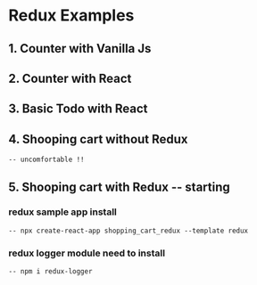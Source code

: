 # Redux Examples

## 1. Counter with Vanilla Js
    
## 2. Counter with React 

## 3. Basic Todo with React

## 4. Shooping cart without Redux
    
    -- uncomfortable !!

## 5. Shooping cart with Redux -- starting

### redux sample app install
    -- npx create-react-app shopping_cart_redux --template redux
### redux logger module need to install
    -- npm i redux-logger